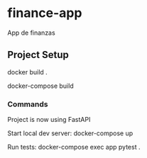# finance-app

App de finanzas

## Project Setup

docker build .

docker-compose build

### Commands

Project is now using FastAPI

Start local dev server: docker-compose up

Run tests: docker-compose exec app pytest .
